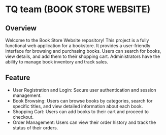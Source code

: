 # TQ team (BOOK STORE WEBSITE)
## Overview 
Welcome to the Book Store Website repository! This project is a fully functional web application for a bookstore. It provides a user-friendly interface for browsing and purchasing books. Users can search for books, view details, and add them to their shopping cart. Administrators have the ability to manage book inventory and track sales.
## Feature
-  User Registration and Login: Secure user authentication and session management.
-  Book Browsing: Users can browse books by categories, search for specific titles, and view detailed information about each book.
-  Shopping Cart: Users can add books to their cart and proceed to checkout.
-  Order Management: Users can view their order history and track the status of their orders.
